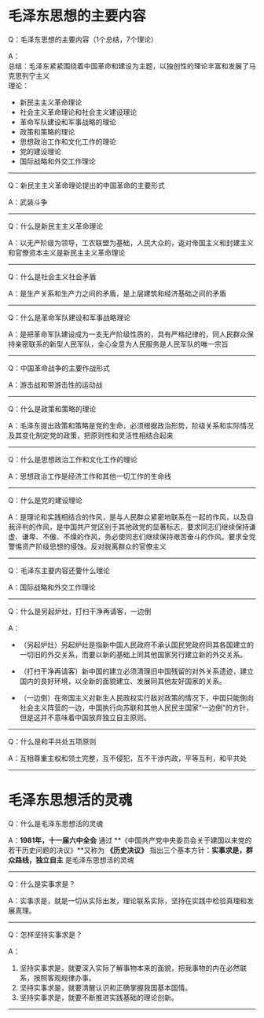 # 毛泽东思想的主要内容

Q：毛泽东思想的主要内容（1个总结，7个理论）

A：<br>总结：毛泽东紧紧围绕着中国革命和建设为主题，以独创性的理论丰富和发展了马克思列宁主义<br>
理论：
* 新民主主义革命理论
* 社会主义革命理论和社会主义建设理论
* 革命军队建设和军事战略的理论
* 政策和策略的理论
* 思想政治工作和文化工作的理论
* 党的建设理论
* 国际战略和外交工作理论
***
Q：新民主主义革命理论提出的中国革命的主要形式

A：武装斗争

***
Q：什么是新民主主义革命理论

A：以无产阶级为领导，工农联盟为基础，人民大众的，返对帝国主义和封建主义和官僚资本主义是新民主主义革命理论
***

Q：什么是社会主义社会矛盾

A：是生产关系和生产力之间的矛盾，是上层建筑和经济基础之间的矛盾
***
Q：什么是革命军队建设和军事战略理论

A：是把革命军队建设成为一支无产阶级性质的，具有严格纪律的，同人民群众保持亲密联系的新型人民军队，全心全意为人民服务是人民军队的唯一宗旨
***

Q：中国革命战争的主要作战形式

A：游击战和带游击性的运动战
***

Q：什么是政策和策略的理论

A：毛泽东提出政策和策略是党的生命，必须根据政治形势，阶级关系和实际情况及其变化制定党的政策，把原则性和灵活性相结合起来
***
Q：什么是思想政治工作和文化工作的理论

A：思想政治工作是经济工作和其他一切工作的生命线
***
Q：什么是党的建设理论

A：是理论和实践相结合的作风，是与人民群众紧密地联系在一起的作风，以及自我评判的作风，是中国共产党区别于其他政党的显著标志，要求同志们继续保持谦虚、谦卑、不傲、不燥的作风，务必使同志们继续保持艰苦奋斗的作风。要求全党警惕资产阶级思想的侵蚀。反对脱离群众的官僚主义
***
Q：毛泽东主要内容还要什么理论

A：国际战略和外交工作理论
***
Q：什么是另起炉灶，打扫干净再请客，一边倒

A：
* （另起炉灶）另起炉灶是指新中国人民政府不承认国民党政府同其各国建立的一切旧的外交关系，而要以新的基础上同其他国家另行建立新的外交关系。

* （打扫干净再请客）新中国的建立必须清理旧中国残留的对外关系遗迹，建立国内的良好环境，以全新的面貌建立、发展同其他友好国家的关系。

* （一边倒）在帝国主义对新生人民政权实行敌对政策的情况下，中国只能倒向社会主义阵营的一边，中国执行向苏联和其他人民民主国家“一边倒”的方针，但是这并不意味着中国放弃独立自主原则。
***
Q：什么是和平共处五项原则

A：互相尊重主权和领土完整，互不侵犯，互不干涉内政，平等互利，和平共处
***
# 毛泽东思想活的灵魂
Q：什么是毛泽东思想活的灵魂

A：**1981年，十一届六中全会** 通过 **《中国共产党中央委员会关于建国以来党的若干历史问题的决议》**又称为 **《历史决议》** 指出三个基本方针：**实事求是，群众路线，独立自主** 是毛泽东思想活的灵魂
***

Q：什么是实事求是？

A：实事求是，就是一切从实际出发，理论联系实际，坚持在实践中检验真理和发展真理。
***
Q：怎样坚持实事求是？

A：
1. 坚持实事求是，就要深入实际了解事物本来的面貌，把我事物的内在必然联系，按照客观规律办事。
2. 坚持实事求是，就要清醒认识和正确掌握我国基本国情。
3. 坚持实事求是，就要不断推进实践基础的理论创新。
***
